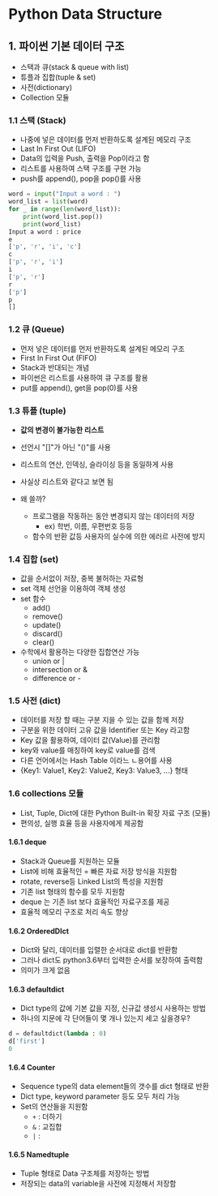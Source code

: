 # Python Data Structure

## 1. 파이썬 기본 데이터 구조

- 스택과 큐(stack & queue with list)
- 튜플과 집합(tuple & set)
- 사전(dictionary)
- Collection 모듈

### 1.1 스택 (Stack)

- 나중에 넣은 데이터를 먼저 반환하도록 설계된 메모리 구조
- Last In First Out (LIFO)
- Data의 입력을 Push, 출력을 Pop이라고 함
- 리스트를 사용하여 스택 구조를 구현 가능
- push를 append(), pop을 pop()를 사용

```python
word = input("Input a word : ")
word_list = list(word)
for _ in range(len(word_list)):
    print(word_list.pop())
    print(word_list)
Input a word : price
e
['p', 'r', 'i', 'c']
c
['p', 'r', 'i']
i
['p', 'r']
r
['p']
p
[]
```

### 1.2 큐 (Queue)

- 먼저 넣은 데이터를 먼저 반환하도록 설계된 메모리 구조
- First In First Out (FIFO)
- Stack과 반대되는 개념
- 파이썬은 리스트를 사용하여 큐 구조를 활용
- put를 append(), get을 pop(0)를 사용

### 1.3 튜플 (tuple)

- **값의 변경이 불가능한 리스트**
- 선언시 "[]"가 아닌 "()"를 사용
- 리스트의 연산, 인덱싱, 슬라이싱 등을 동일하게 사용
- 사실상 리스트와 같다고 보면 됨

- 왜 쓸까?
  - 프로그램을 작동하는 동안 변경되지 않는 데이터의 저장
    - ex) 학번, 이름, 우편번호 등등
  - 함수의 반환 값등 사용자의 실수에 의한 에러르 사전에 방지

### 1.4 집합 (set)

- 값을 순서없이 저장, 중복 불허하는 자료형
- set 객체 선언을 이용하여 객체 생성
- set 함수
  - add()
  - remove()
  - update()
  - discard()
  - clear()
- 수학에서 활용하는 다양한 집합연산 가능
  - union or |
  - intersection or &
  - difference or -

### 1.5 사전 (dict)

- 데이터를 저장 할 때는 구분 지을 수 있는 값을 함께 저장
- 구분을 위한 데이터 고유 값을 Identifier 또는 Key 라고함
- Key 값을 활용하여, 데이터 값(Value)를 관리함
- key와 value를 매칭하여 key로 value를 검색
- 다른 언어에서는 Hash Table 이라느 ㄴ용어를 사용
- {Key1: Value1, Key2: Value2, Key3: Value3, ...} 형태

### 1.6 collections 모듈

- List, Tuple, Dict에 대한 Python Built-in 확장 자료 구조 (모듈)
- 편의성, 실행 효율 등을 사용자에게 제공함

#### 1.6.1 deque

- Stack과 Queue를 지원하는 모듈
- List에 비해 효율적인 = 빠른 자료 저장 방식을 지원함
- rotate, reverse등 Linked List의 특성을 지원함
- 기존 list 형태의 함수를 모두 지원함
- deque 는 기존 list 보다 효율적인 자료구조를 제공
- 효율적 메모리 구조로 처리 속도 향상

#### 1.6.2 OrderedDIct

- Dict와 달리, 데이터를 입렬한 순서대로 dict를 반환함
- 그러나 dict도 python3.6부터 입력한 순서를 보장하여 출력함
- 의미가 크게 없음

#### 1.6.3 defaultdict

- Dict type의 값에 기본 값을 지정, 신규값 생성시 사용하는 방법
- 하나의 지문에 각 단어들이 몇 개나 있는지 세고 싶을경우?

```python
d = defaultdict(lambda : 0)
d['first']
0
```

#### 1.6.4 Counter

- Sequence type의 data element들의 갯수를 dict 형태로 반환
- Dict type, keyword parameter 등도 모두 처리 가능
- Set의 연산들을 지원함
  - `+` : 더하기
  - `&` : 교집합
  - `|` : 

#### 1.6.5 Namedtuple

- Tuple 형태로 Data 구조체를 저장하는 방법
- 저장되는 data의 variable을 사전에 지정해서 저장함


